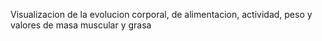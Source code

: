 Visualizacion de la evolucion corporal, de alimentacion, actividad, peso y valores de masa muscular y grasa
